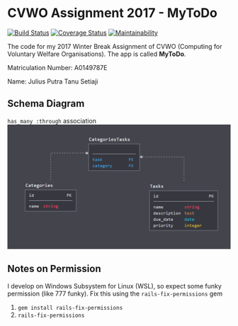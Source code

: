 # CVWO Assignment 2017 - MyToDo
[![Build Status](https://circleci.com/gh/indocomsoft/cvwo-assignment-2017.png?style=shield&circle-token=:circle-token)](https://circleci.com/gh/indocomsoft/cvwo-assignment-2017/) [![Coverage Status](https://coveralls.io/repos/github/indocomsoft/cvwo-assignment-2017/badge.svg?branch=master&update=2)](https://coveralls.io/github/indocomsoft/cvwo-assignment-2017?branch=master) [![Maintainability](https://api.codeclimate.com/v1/badges/7e7481dcc583a0c7feab/maintainability)](https://codeclimate.com/github/indocomsoft/cvwo-assignment-2017/maintainability)

The code for my 2017 Winter Break Assignment of CVWO (Computing for Voluntary Welfare Organisations).
The app is called **MyToDo**.

Matriculation Number: A0149787E

Name: Julius Putra Tanu Setiaji

## Schema Diagram
`has_many :through` association
![](schema.png)

## Notes on Permission
I develop on Windows Subsystem for Linux (WSL), so expect some funky permission
(like 777 funky). Fix this using the `rails-fix-permissions` gem
1. `gem install rails-fix-permissions`
2. `rails-fix-permissions`

<!--
This README would normally document whatever steps are necessary to get the
application up and running.

Things you may want to cover:

* Ruby version

* System dependencies

* Configuration

* Database creation

* Database initialization

* How to run the test suite

* Services , e.g. job queues, cache servers, search engines, etc.

* Deployment instructions

* ...)

-->
